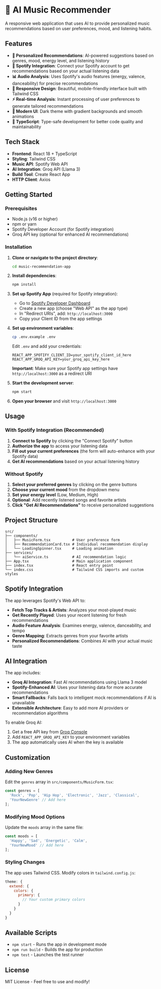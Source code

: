 # 🎵 AI Music Recommender

A responsive web application that uses AI to provide personalized music recommendations based on user preferences, mood, and listening habits.

## Features

- **🎯 Personalized Recommendations**: AI-powered suggestions based on genres, mood, energy level, and listening history
- **🎵 Spotify Integration**: Connect your Spotify account to get recommendations based on your actual listening data
- **📊 Audio Analysis**: Uses Spotify's audio features (energy, valence, danceability) for precise recommendations
- **📱 Responsive Design**: Beautiful, mobile-friendly interface built with Tailwind CSS
- **⚡ Real-time Analysis**: Instant processing of user preferences to generate tailored recommendations
- **🎨 Modern UI**: Dark theme with gradient backgrounds and smooth animations
- **🔧 TypeScript**: Type-safe development for better code quality and maintainability

## Tech Stack

- **Frontend**: React 18 + TypeScript
- **Styling**: Tailwind CSS
- **Music API**: Spotify Web API
- **AI Integration**: Groq API (Llama 3)
- **Build Tool**: Create React App
- **HTTP Client**: Axios

## Getting Started

### Prerequisites

- Node.js (v16 or higher)
- npm or yarn
- Spotify Developer Account (for Spotify integration)
- Groq API key (optional for enhanced AI recommendations)

### Installation

1. **Clone or navigate to the project directory**:
   ```bash
   cd music-recommendation-app
   ```

2. **Install dependencies**:
   ```bash
   npm install
   ```

3. **Set up Spotify App** (required for Spotify integration):
   - Go to [Spotify Developer Dashboard](https://developer.spotify.com/dashboard)
   - Create a new app (choose "Web API" as the app type)
   - In "Redirect URIs", add: `http://localhost:3000`
   - Copy your Client ID from the app settings

4. **Set up environment variables**:
   ```bash
   cp .env.example .env
   ```
   Edit `.env` and add your credentials:
   ```
   REACT_APP_SPOTIFY_CLIENT_ID=your_spotify_client_id_here
   REACT_APP_GROQ_API_KEY=your_groq_api_key_here
   ```
   
   **Important**: Make sure your Spotify app settings have `http://localhost:3000` as a redirect URI

5. **Start the development server**:
   ```bash
   npm start
   ```

6. **Open your browser** and visit `http://localhost:3000`

## Usage

### With Spotify Integration (Recommended)
1. **Connect to Spotify** by clicking the "Connect Spotify" button
2. **Authorize the app** to access your listening data
3. **Fill out your current preferences** (the form will auto-enhance with your Spotify data)
4. **Get AI recommendations** based on your actual listening history

### Without Spotify
1. **Select your preferred genres** by clicking on the genre buttons
2. **Choose your current mood** from the dropdown menu
3. **Set your energy level** (Low, Medium, High)
4. **Optional**: Add recently listened songs and favorite artists
5. **Click "Get AI Recommendations"** to receive personalized suggestions

## Project Structure

```
src/
├── components/
│   ├── MusicForm.tsx          # User preference form
│   ├── RecommendationCard.tsx # Individual recommendation display
│   └── LoadingSpinner.tsx     # Loading animation
├── services/
│   └── aiService.ts           # AI recommendation logic
├── App.tsx                    # Main application component
├── index.tsx                  # React entry point
└── index.css                  # Tailwind CSS imports and custom styles
```

## Spotify Integration

The app leverages Spotify's Web API to:
- **Fetch Top Tracks & Artists**: Analyzes your most-played music
- **Get Recently Played**: Uses your recent listening for fresh recommendations
- **Audio Feature Analysis**: Examines energy, valence, danceability, and tempo
- **Genre Mapping**: Extracts genres from your favorite artists
- **Personalized Recommendations**: Combines AI with your actual music taste

## AI Integration

The app includes:
- **Groq AI Integration**: Fast AI recommendations using Llama 3 model
- **Spotify-Enhanced AI**: Uses your listening data for more accurate recommendations
- **Smart Fallbacks**: Falls back to intelligent mock recommendations if AI is unavailable
- **Extensible Architecture**: Easy to add more AI providers or recommendation algorithms

To enable Groq AI:
1. Get a free API key from [Groq Console](https://console.groq.com/)
2. Add `REACT_APP_GROQ_API_KEY` to your environment variables
3. The app automatically uses AI when the key is available

## Customization

### Adding New Genres
Edit the `genres` array in `src/components/MusicForm.tsx`:
```typescript
const genres = [
  'Rock', 'Pop', 'Hip Hop', 'Electronic', 'Jazz', 'Classical',
  'YourNewGenre' // Add here
];
```

### Modifying Mood Options
Update the `moods` array in the same file:
```typescript
const moods = [
  'Happy', 'Sad', 'Energetic', 'Calm',
  'YourNewMood' // Add here
];
```

### Styling Changes
The app uses Tailwind CSS. Modify colors in `tailwind.config.js`:
```javascript
theme: {
  extend: {
    colors: {
      primary: {
        // Your custom primary colors
      }
    }
  }
}
```

## Available Scripts

- `npm start` - Runs the app in development mode
- `npm run build` - Builds the app for production
- `npm test` - Launches the test runner

## License

MIT License - Feel free to use and modify!
